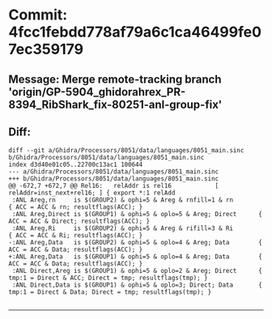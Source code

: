 # Commit: 4fcc1febdd778af79a6c1ca46499fe07ec359179
## Message: Merge remote-tracking branch 'origin/GP-5904_ghidorahrex_PR-8394_RibShark_fix-80251-anl-group-fix'
## Diff:
```
diff --git a/Ghidra/Processors/8051/data/languages/8051_main.sinc b/Ghidra/Processors/8051/data/languages/8051_main.sinc
index d3d40e01c05..22700c13ac1 100644
--- a/Ghidra/Processors/8051/data/languages/8051_main.sinc
+++ b/Ghidra/Processors/8051/data/languages/8051_main.sinc
@@ -672,7 +672,7 @@ Rel16:   relAddr is rel16		     [ relAddr=inst_next+rel16; ] { export *:1 relAdd
 :ANL Areg,rn     is $(GROUP2) & ophi=5 & Areg & rnfill=1 & rn					 { ACC = ACC & rn; resultflags(ACC); }
 :ANL Areg,Direct is $(GROUP1) & ophi=5 & oplo=5 & Areg; Direct		 { ACC = ACC & Direct; resultflags(ACC); }
 :ANL Areg,Ri     is $(GROUP2) & ophi=5 & Areg & rifill=3 & Ri					 { ACC = ACC & Ri; resultflags(ACC); }
-:ANL Areg,Data   is $(GROUP2) & ophi=5 & oplo=4 & Areg; Data		 { ACC = ACC & Data; resultflags(ACC); }
+:ANL Areg,Data   is $(GROUP1) & ophi=5 & oplo=4 & Areg; Data		 { ACC = ACC & Data; resultflags(ACC); }
 :ANL Direct,Areg is $(GROUP1) & ophi=5 & oplo=2 & Areg; Direct		 { tmp:1 = Direct & ACC; Direct = tmp; resultflags(tmp); }
 :ANL Direct,Data is $(GROUP1) & ophi=5 & oplo=3; Direct; Data		 { tmp:1 = Direct & Data; Direct = tmp; resultflags(tmp); }
 
```
-----------------------------------
